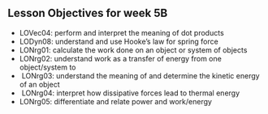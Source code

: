 ## Lesson Objectives for week 5B


* LOVec04: perform and interpret the meaning of dot products 
* LODyn08: understand and use Hooke’s law for spring force 
* LONrg01: calculate the work done on an object or system of objects 
* LONrg02: understand work as a transfer of energy from one object/system to
*  LONrg03: understand the meaning of and determine the kinetic energy of an object 
*  LONrg04: interpret how dissipative forces lead to thermal energy 
* LONrg05: differentiate and relate power and work/energy 





